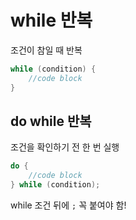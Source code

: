 # while 반복
조건이 참일 때 반복
```java
while (condition) {
    //code block
}
```

## do while 반복
조건을 확인하기 전 한 번 실행
```java
do {
    //code block
} while (condition);
```
while 조건 뒤에 `;` 꼭 붙여야 함!